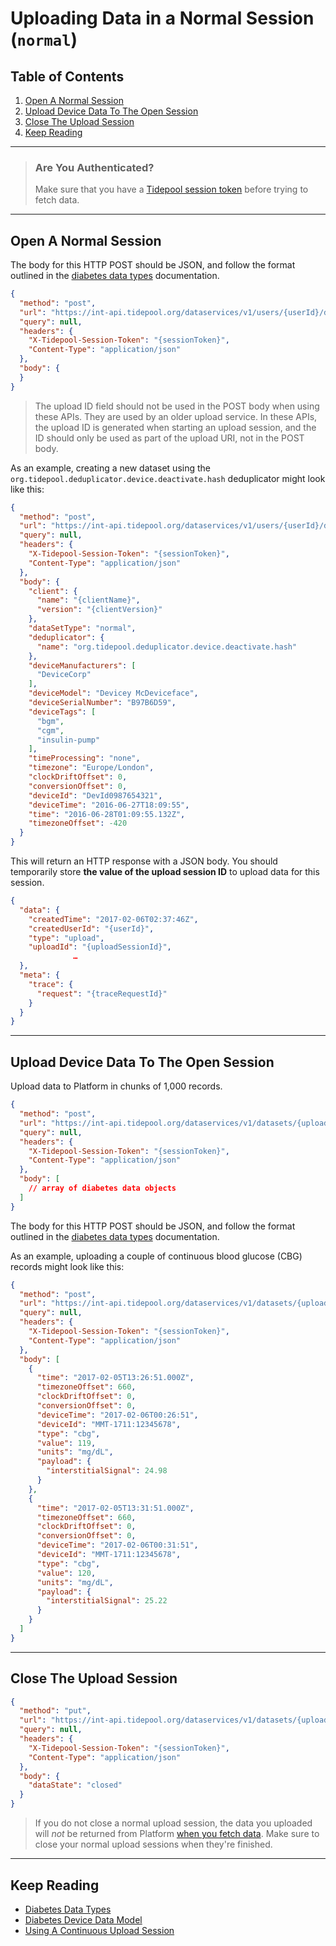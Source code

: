 # Uploading Data in a Normal Session (`normal`) <!-- omit in toc -->

## Table of Contents <!-- omit in toc -->

1. [Open A Normal Session](#open-a-normal-session)
2. [Upload Device Data To The Open Session](#upload-device-data-to-the-open-session)
3. [Close The Upload Session](#close-the-upload-session)
4. [Keep Reading](#keep-reading)

---

<!-- theme: success -->

> ### Are You Authenticated?
>
> Make sure that you have a [Tidepool session token](../../quick-start.md#authentication) before trying to fetch data.

---

## Open A Normal Session

The body for this HTTP POST should be JSON, and follow the format outlined in the [diabetes data types](../../device-data/data-types.md) documentation.

```json http
{
  "method": "post",
  "url": "https://int-api.tidepool.org/dataservices/v1/users/{userId}/data_sets",
  "query": null,
  "headers": {
    "X-Tidepool-Session-Token": "{sessionToken}",
    "Content-Type": "application/json"
  },
  "body": {
  }
}
```

<!-- theme: warning -->

> The upload ID field should not be used in the POST body when using these APIs. They are used by an older upload service. In these APIs, the upload ID is generated when starting an upload session, and the ID should only be used as part of the upload URI, not in the POST body.

As an example, creating a new dataset using the `org.tidepool.deduplicator.device.deactivate.hash` deduplicator might look like this:

```json http
{
  "method": "post",
  "url": "https://int-api.tidepool.org/dataservices/v1/users/{userId}/data_sets",
  "query": null,
  "headers": {
    "X-Tidepool-Session-Token": "{sessionToken}",
    "Content-Type": "application/json"
  },
  "body": {
    "client": {
      "name": "{clientName}",
      "version": "{clientVersion}"
    },
    "dataSetType": "normal",
    "deduplicator": {
      "name": "org.tidepool.deduplicator.device.deactivate.hash"
    },
    "deviceManufacturers": [
      "DeviceCorp"
    ],
    "deviceModel": "Devicey McDeviceface",
    "deviceSerialNumber": "B97B6D59",
    "deviceTags": [
      "bgm",
      "cgm",
      "insulin-pump"
    ],
    "timeProcessing": "none",
    "timezone": "Europe/London",
    "clockDriftOffset": 0,
    "conversionOffset": 0,
    "deviceId": "DevId0987654321",
    "deviceTime": "2016-06-27T18:09:55",
    "time": "2016-06-28T01:09:55.132Z",
    "timezoneOffset": -420
  }
}
```

This will return an HTTP response with a JSON body. You should temporarily store **the value of the upload session ID** to upload data for this session.

```json title="Sample Response" lineNumbers=true
{
  "data": {
    "createdTime": "2017-02-06T02:37:46Z",
    "createdUserId": "{userId}",
    "type": "upload",
    "uploadId": "{uploadSessionId}",
              …
  },
  "meta": {
    "trace": {
      "request": "{traceRequestId}"
    }
  }
}
```

---

## Upload Device Data To The Open Session

Upload data to Platform in chunks of 1,000 records.

```json http
{
  "method": "post",
  "url": "https://int-api.tidepool.org/dataservices/v1/datasets/{uploadSessionId}/data",
  "query": null,
  "headers": {
    "X-Tidepool-Session-Token": "{sessionToken}",
    "Content-Type": "application/json"
  },
  "body": [
    // array of diabetes data objects
  ]
}
```

The body for this HTTP POST should be JSON, and follow the format outlined in the [diabetes data types](./device-data/data-types.md) documentation.

As an example, uploading a couple of continuous blood glucose (CBG) records might look like this:

```json http
{
  "method": "post",
  "url": "https://int-api.tidepool.org/dataservices/v1/datasets/{uploadSessionId}/data",
  "query": null,
  "headers": {
    "X-Tidepool-Session-Token": "{sessionToken}",
    "Content-Type": "application/json"
  },
  "body": [
    {
      "time": "2017-02-05T13:26:51.000Z",
      "timezoneOffset": 660,
      "clockDriftOffset": 0,
      "conversionOffset": 0,
      "deviceTime": "2017-02-06T00:26:51",
      "deviceId": "MMT-1711:12345678",
      "type": "cbg",
      "value": 119,
      "units": "mg/dL",
      "payload": {
        "interstitialSignal": 24.98
      }
    },
    {
      "time": "2017-02-05T13:31:51.000Z",
      "timezoneOffset": 660,
      "clockDriftOffset": 0,
      "conversionOffset": 0,
      "deviceTime": "2017-02-06T00:31:51",
      "deviceId": "MMT-1711:12345678",
      "type": "cbg",
      "value": 120,
      "units": "mg/dL",
      "payload": {
        "interstitialSignal": 25.22
      }
    }
  ]
}
```

---

## Close The Upload Session

```json http
{
  "method": "put",
  "url": "https://int-api.tidepool.org/dataservices/v1/datasets/{uploadSessionId}",
  "query": null,
  "headers": {
    "X-Tidepool-Session-Token": "{sessionToken}",
    "Content-Type": "application/json"
  },
  "body": {
    "dataState": "closed"
  }
}
```

<!-- theme: error -->

> If you do not close a normal upload session, the data you uploaded will _not_ be returned from Platform [when you fetch data](./device-data/fetching-device-data.md). Make sure to close your normal upload sessions when they're finished.

---

## Keep Reading

* [Diabetes Data Types](./device-data/data-types.md)
* [Diabetes Device Data Model](./device-data.md)
* [Using A Continuous Upload Session](./quick-start/uploading-device-data/continuous.md)
